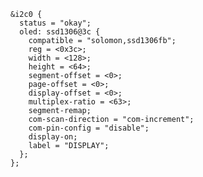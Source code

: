     &i2c0 {
      status = "okay";
      oled: ssd1306@3c {
        compatible = "solomon,ssd1306fb";
        reg = <0x3c>;
        width = <128>;
        height = <64>;
        segment-offset = <0>;
        page-offset = <0>;
        display-offset = <0>;
        multiplex-ratio = <63>;
        segment-remap;
        com-scan-direction = "com-increment";
        com-pin-config = "disable";
        display-on;
        label = "DISPLAY";
      };
    };
